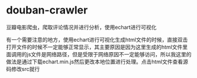 # douban-crawler
豆瓣电影爬虫，爬取评论情况并进行分析，使用echart进行可视化

有一个需要注意的地方，使用echart进行可视化生成html文件的时候，直接双击打开文件的时候不一定能够正常显示，其主要原因是因为这里生成的html文件里面调用的js文件是网络路径，但是受限于网络原因不一定能够访问，所以我这里的做法是通过下载echart.min.js然后更改本地位置进行处理。点击html文件查看源码修改src就行
